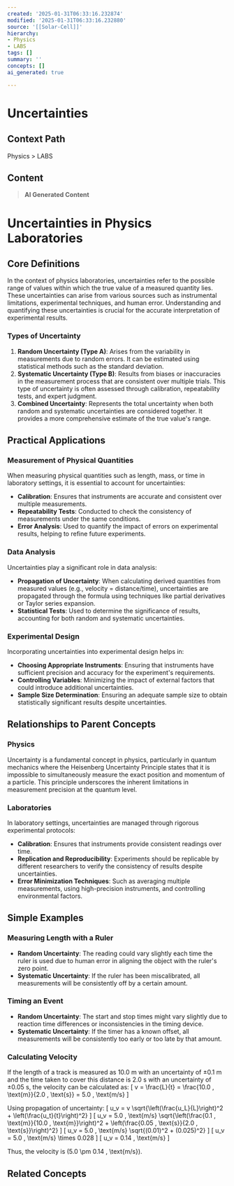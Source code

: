 ```yaml
---
created: '2025-01-31T06:33:16.232874'
modified: '2025-01-31T06:33:16.232880'
source: '[[Solar-Cell]]'
hierarchy:
- Physics
- LABS
tags: []
summary: ''
concepts: []
ai_generated: true

---
```


# Uncertainties

## Context Path
Physics > LABS

## Content
> **AI Generated Content**
 # Uncertainties in Physics Laboratories

## Core Definitions

In the context of physics laboratories, uncertainties refer to the possible range of values within which the true value of a measured quantity lies. These uncertainties can arise from various sources such as instrumental limitations, experimental techniques, and human error. Understanding and quantifying these uncertainties is crucial for the accurate interpretation of experimental results.

### Types of Uncertainty
1. **Random Uncertainty (Type A)**: Arises from the variability in measurements due to random errors. It can be estimated using statistical methods such as the standard deviation.
2. **Systematic Uncertainty (Type B)**: Results from biases or inaccuracies in the measurement process that are consistent over multiple trials. This type of uncertainty is often assessed through calibration, repeatability tests, and expert judgment.
3. **Combined Uncertainty**: Represents the total uncertainty when both random and systematic uncertainties are considered together. It provides a more comprehensive estimate of the true value's range.

## Practical Applications

### Measurement of Physical Quantities
When measuring physical quantities such as length, mass, or time in laboratory settings, it is essential to account for uncertainties:
- **Calibration**: Ensures that instruments are accurate and consistent over multiple measurements.
- **Repeatability Tests**: Conducted to check the consistency of measurements under the same conditions.
- **Error Analysis**: Used to quantify the impact of errors on experimental results, helping to refine future experiments.

### Data Analysis
Uncertainties play a significant role in data analysis:
- **Propagation of Uncertainty**: When calculating derived quantities from measured values (e.g., velocity = distance/time), uncertainties are propagated through the formula using techniques like partial derivatives or Taylor series expansion.
- **Statistical Tests**: Used to determine the significance of results, accounting for both random and systematic uncertainties.

### Experimental Design
Incorporating uncertainties into experimental design helps in:
- **Choosing Appropriate Instruments**: Ensuring that instruments have sufficient precision and accuracy for the experiment's requirements.
- **Controlling Variables**: Minimizing the impact of external factors that could introduce additional uncertainties.
- **Sample Size Determination**: Ensuring an adequate sample size to obtain statistically significant results despite uncertainties.

## Relationships to Parent Concepts

### Physics
Uncertainty is a fundamental concept in physics, particularly in quantum mechanics where the Heisenberg Uncertainty Principle states that it is impossible to simultaneously measure the exact position and momentum of a particle. This principle underscores the inherent limitations in measurement precision at the quantum level.

### Laboratories
In laboratory settings, uncertainties are managed through rigorous experimental protocols:
- **Calibration**: Ensures that instruments provide consistent readings over time.
- **Replication and Reproducibility**: Experiments should be replicable by different researchers to verify the consistency of results despite uncertainties.
- **Error Minimization Techniques**: Such as averaging multiple measurements, using high-precision instruments, and controlling environmental factors.

## Simple Examples

### Measuring Length with a Ruler
- **Random Uncertainty**: The reading could vary slightly each time the ruler is used due to human error in aligning the object with the ruler's zero point.
- **Systematic Uncertainty**: If the ruler has been miscalibrated, all measurements will be consistently off by a certain amount.

### Timing an Event
- **Random Uncertainty**: The start and stop times might vary slightly due to reaction time differences or inconsistencies in the timing device.
- **Systematic Uncertainty**: If the timer has a known offset, all measurements will be consistently too early or too late by that amount.

### Calculating Velocity
If the length of a track is measured as 10.0 m with an uncertainty of ±0.1 m and the time taken to cover this distance is 2.0 s with an uncertainty of ±0.05 s, the velocity can be calculated as:
\[ v = \frac{L}{t} = \frac{10.0 \, \text{m}}{2.0 \, \text{s}} = 5.0 \, \text{m/s} \]

Using propagation of uncertainty:
\[ u_v = v \sqrt{\left(\frac{u_L}{L}\right)^2 + \left(\frac{u_t}{t}\right)^2} \]
\[ u_v = 5.0 \, \text{m/s} \sqrt{\left(\frac{0.1 \, \text{m}}{10.0 \, \text{m}}\right)^2 + \left(\frac{0.05 \, \text{s}}{2.0 \, \text{s}}\right)^2} \]
\[ u_v = 5.0 \, \text{m/s} \sqrt{(0.01)^2 + (0.025)^2} \]
\[ u_v = 5.0 \, \text{m/s} \times 0.028 \]
\[ u_v = 0.14 \, \text{m/s} \]

Thus, the velocity is \(5.0 \pm 0.14 \, \text{m/s}\).

## Related Concepts
